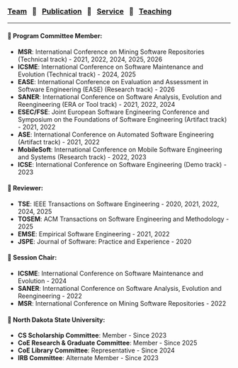 
### [Team](stamlab.md) &nbsp;&nbsp;🌴&nbsp;&nbsp; [Publication](publications.md) &nbsp;&nbsp;🌴&nbsp;&nbsp; [Service](services.md) &nbsp;&nbsp;🌴&nbsp;&nbsp; [Teaching](teaching.md)
***

#### 🤠 Program Committee Member:
- <b>MSR</b>: International Conference on Mining Software Repositories (Technical track) - 2021, 2022, 2024, 2025, 2026
- <b>ICSME</b>: International Conference on Software Maintenance and Evolution (Technical track) - 2024, 2025 
- <b>EASE</b>: International Conference on Evaluation and Assessment in Software Engineering (EASE) (Research track) - 2026
- <b>SANER</b>: International Conference on Software Analysis, Evolution and Reengineering (ERA or Tool track) - 2021, 2022, 2024
- <b>ESEC/FSE</b>: Joint European Software Engineering Conference and Symposium on the Foundations of Software Engineering (Artifact track) - 2021, 2022
- <b>ASE</b>: International Conference on Automated Software Engineering (Artifact track) - 2021, 2022
- <b>MobileSoft</b>: International Conference on Mobile Software Engineering and Systems (Research track) - 2022, 2023 
- <b>ICSE</b>: International Conference on Software Engineering (Demo track) - 2023 


#### 🤠 Reviewer:
- <b>TSE</b>: IEEE Transactions on Software Engineering - 2020, 2021, 2022, 2024, 2025
- <b>TOSEM</b>: ACM Transactions on Software Engineering and Methodology - 2025
- <b>EMSE</b>: Empirical Software Engineering - 2021, 2022
- <b>JSPE</b>: Journal of Software: Practice and Experience - 2020


#### 🤠 Session Chair:
- <b>ICSME</b>: International Conference on Software Maintenance and Evolution - 2024
- <b>SANER</b>: International Conference on Software Analysis, Evolution and Reengineering - 2022
- <b>MSR</b>: International Conference on Mining Software Repositories - 2022


#### 🤠 North Dakota State University:
- <b>CS Scholarship Committee</b>: Member - Since 2023
- <b>CoE Research & Graduate Committee</b>: Member - Since 2025
- <b>CoE Library Committee</b>: Representative - Since 2024
- <b>IRB Committee</b>: Alternate Member - Since 2023